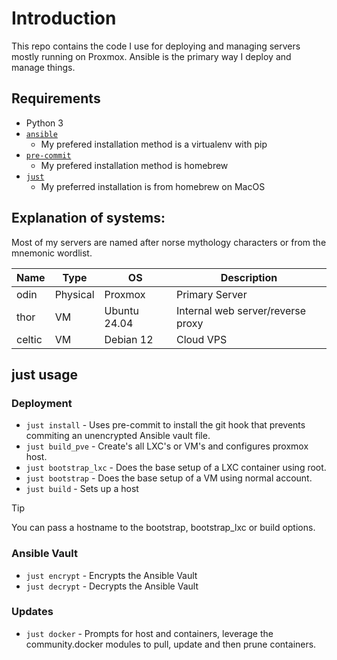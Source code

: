 # Introduction

This repo contains the code I use for deploying and managing servers mostly running on Proxmox. Ansible is the primary way I deploy and manage things.

## Requirements

- Python 3
- [`ansible`](https://docs.ansible.com/ansible/latest/installation_guide/intro_installation.html#installing-and-upgrading-ansible) 
    - My prefered installation method is a virtualenv with pip
- [`pre-commit`](https://pre-commit.com)
    - My prefered installation method is homebrew
- [`just`](https://github.com/casey/just)
    - My preferred installation is from homebrew on MacOS

## Explanation of systems:

Most of my servers are named after norse mythology characters or from the mnemonic wordlist.

| Name     | Type     | OS            | Description                       |
| -------- | -------- | ------------- | --------------------------------- |
| odin     | Physical | Proxmox       | Primary Server                    |
| thor     | VM       | Ubuntu 24.04  | Internal web server/reverse proxy |
| celtic   | VM       | Debian 12     | Cloud VPS                         |

## just usage

### Deployment

* `just install` - Uses pre-commit to install the git hook that prevents commiting an unencrypted Ansible vault file.
* `just build_pve` - Create's all LXC's or VM's and configures proxmox host.
* `just bootstrap_lxc` - Does the base setup of a LXC container using root.
* `just bootstrap` - Does the base setup of a VM using normal account.
* `just build` - Sets up a host

> [!TIP]
> You can pass a hostname to the bootstrap, bootstrap_lxc or build options.

### Ansible Vault

* `just encrypt` - Encrypts the Ansible Vault
* `just decrypt` - Decrypts the Ansible Vault

### Updates

* `just docker` - Prompts for host and containers, leverage the community.docker modules to pull, update and then prune containers.
